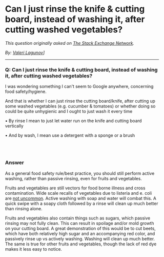 # Can I just rinse the knife & cutting board, instead of washing it, after cutting washed vegetables?

_This question originally asked on [The Stack Exchange Network](https://dba.stackexchange.com/q/110181)._

_By: [Valeri Lagunov](https://dba.stackexchange.com/u/87142)]_
<br><hr>
### Q: Can I just rinse the knife & cutting board, instead of washing it, after cutting washed vegetables?
<p>I was wondering something I can't seem to Google anywhere, concerning food safety/hygiene.</p>
<p>And that is whether I can just rinse the cutting board/knife, after cutting up some washed vegetables (e.g. cucumber &amp; tomatoes) or whether doing so could be quite unhygienic and I ought to just wash it every time</p>
<p>• By rinse I mean to just let water run on the knife and cutting board vertically</p>
<p>• And by wash, I mean use a detergent with a sponge or a brush</p>

<br><br>
### Answer 
<p>As a general food safety rule/best practice, you should still perform active washing, rather than passive rinsing, even for fruits and vegetables.</p>
<p>Fruits and vegetables are still vectors for food borne illness and cross contamination. Wide scale recalls of vegetables due to listeria and e. coli are <a href="https://www.newsweek.com/vegetable-recall-100-products-listeria-contamination-fears-1469567" rel="noreferrer">not uncommon</a>. Active washing with soap and water will combat this. A quick swipe with a soapy cloth followed by a rinse will clean up much better than rinsing alone.</p>
<p>Fruits and vegetables also contain things such as sugars, which passive rinsing may not fully clean. This can result in spoilage and/or mold growth on your cutting board. A great demonstration of this would be to cut beets, which have both relatively high sugar and an accompanying red color, and passively rinse up vs actively washing. Washing will clean up much better. The same is true for other fruits and vegetables, though the lack of red dye makes it less easy to notice.</p>


